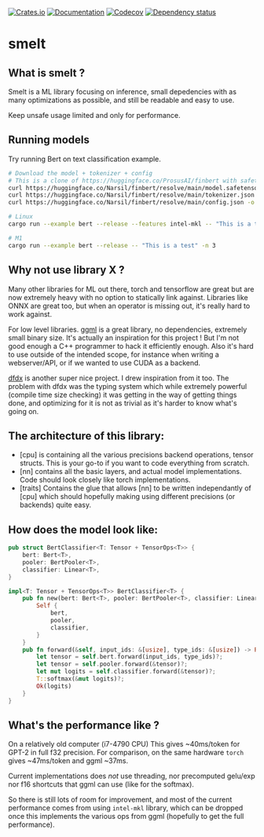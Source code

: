 [![Crates.io](https://img.shields.io/crates/v/smelt.svg)](https://crates.io/crates/smelt)
[![Documentation](https://docs.rs/smelt/badge.svg)](https://docs.rs/smelt/)
[![Codecov](https://codecov.io/github/Narsil/smelt/coverage.svg?branch=main)](https://codecov.io/gh/Narsil/smelt)
[![Dependency status](https://deps.rs/repo/github/Narsil/smelt/status.svg)](https://deps.rs/repo/github/Narsil/smelt)

# smelt

## What is smelt ?

Smelt is a ML library focusing on inference, small depedencies with as many optimizations
as possible, and still be readable and easy to use.

Keep unsafe usage limited and only for performance.

## Running models

Try running Bert on text classification example.

```bash
# Download the model + tokenizer + config
# This is a clone of https://huggingface.co/ProsusAI/finbert with safetensors support.
curl https://huggingface.co/Narsil/finbert/resolve/main/model.safetensors -o model-Narsil-finbert.safetensors -L
curl https://huggingface.co/Narsil/finbert/resolve/main/tokenizer.json -o tokenizer-Narsil-finbert.json -L
curl https://huggingface.co/Narsil/finbert/resolve/main/config.json -o config-Narsil-finbert.json -L

# Linux
cargo run --example bert --release --features intel-mkl -- "This is a test" -n 3

# M1
cargo run --example bert --release -- "This is a test" -n 3
```

## Why not use library X ?

Many other libraries for ML out there, torch and tensorflow are great but
are now extremely heavy with no option to statically link against.
Libraries like ONNX are great too, but when an operator is missing out, it's
really hard to work against.

For low level libraries. [ggml](https://github.com/ggerganov/ggml) is a great
library, no dependencies, extremely small binary size. It's actually an
inspiration for this project ! But I'm not good enough a C++ programmer to hack it
efficiently enough. Also it's hard to use outside of the intended scope, for
instance when writing a webserver/API, or if we wanted to use CUDA as a backend.

[dfdx](https://github.com/coreylowman/dfdx) is another super nice project.
I drew inspiration from it too. The problem with dfdx was the typing system
which while extremely powerful (compile time size checking) it was getting
in the way of getting things done, and optimizing for it is not as trivial as
it's harder to know what's going on.

## The architecture of this library:

- [cpu] is containing all the various precisions backend operations, tensor structs.
  This is your go-to if you want to code everything from scratch.
- [nn] contains all the basic layers, and actual model implementations. Code should
look closely like torch implementations.
- [traits] Contains the glue that allows [nn] to be written independantly of [cpu]
  which should hopefully making using different precisions (or backends) quite easy.


## How does the model look like:

```rust
pub struct BertClassifier<T: Tensor + TensorOps<T>> {
    bert: Bert<T>,
    pooler: BertPooler<T>,
    classifier: Linear<T>,
}

impl<T: Tensor + TensorOps<T>> BertClassifier<T> {
    pub fn new(bert: Bert<T>, pooler: BertPooler<T>, classifier: Linear<T>) -> Self {
        Self {
            bert,
            pooler,
            classifier,
        }
    }
    pub fn forward(&self, input_ids: &[usize], type_ids: &[usize]) -> Result<T, SmeltError> {
        let tensor = self.bert.forward(input_ids, type_ids)?;
        let tensor = self.pooler.forward(&tensor)?;
        let mut logits = self.classifier.forward(&tensor)?;
        T::softmax(&mut logits)?;
        Ok(logits)
    }
}
```

## What's the performance like ?

On a relatively old computer (i7-4790 CPU) This gives ~40ms/token for GPT-2
in full f32 precision.
For comparison, on the same hardware `torch` gives ~47ms/token and ggml ~37ms.

Current implementations does *not* use threading, nor precomputed gelu/exp
nor f16 shortcuts that ggml can use (like for the softmax).

So there is still lots of room for improvement, and most of the current performance
comes from using `intel-mkl` library, which can be dropped once this implements
the various ops from ggml (hopefully to get the full performance).
